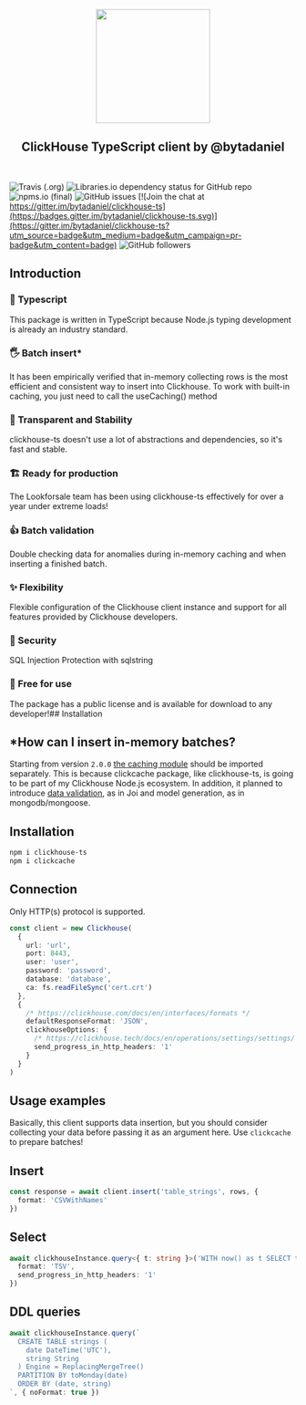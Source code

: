 
<p align="center">
<img src="https://cdn.worldvectorlogo.com/logos/clickhouse.svg" width="200px" align="center">
<h2 align="center">ClickHouse TypeScript client by @bytadaniel</h2>
</p>
<br/>

![Travis (.org)](https://img.shields.io/travis/bytadaniel/clickhouse-ts)
![Libraries.io dependency status for GitHub repo](https://img.shields.io/librariesio/github/bytadaniel/clickhouse-ts)
![npms.io (final)](https://img.shields.io/npms-io/final-score/clickhouse-ts)
![GitHub issues](https://img.shields.io/github/issues/bytadaniel/clickhouse-ts)
[![Join the chat at https://gitter.im/bytadaniel/clickhouse-ts](https://badges.gitter.im/bytadaniel/clickhouse-ts.svg)](https://gitter.im/bytadaniel/clickhouse-ts?utm_source=badge&utm_medium=badge&utm_campaign=pr-badge&utm_content=badge)
![GitHub followers](https://img.shields.io/github/followers/bytadaniel?style=social)

## Introduction
### 💙 Typescript
This package is written in TypeScript because Node.js typing development is already an industry standard.
### 🖐 Batch insert*
It has been empirically verified that in-memory collecting rows is the most efficient and consistent way to insert into Clickhouse. To work with built-in caching, you just need to call the useCaching() method
### 💪 Transparent and Stability
clickhouse-ts doesn't use a lot of abstractions and dependencies, so it's fast and stable.
### 🏗 Ready for production
The Lookforsale team has been using clickhouse-ts effectively for over a year under extreme loads!
### 👍 Batch validation
Double checking data for anomalies during in-memory caching and when inserting a finished batch.
### ✨ Flexibility
Flexible configuration of the Clickhouse client instance and support for all features provided by Clickhouse developers.
### 🔐 Security
SQL Injection Protection with sqlstring
### 🌈 Free for use
The package has a public license and is available for download to any developer!## Installation

## *How can I insert in-memory batches?
Starting from version `2.0.0` [the caching module](https://www.npmjs.com/package/clickcache) should be imported separately.
This is because clickcache package, like clickhouse-ts, is going to be part of my Clickhouse Node.js ecosystem.
In addition, it planned to introduce [data validation](https://www.npmjs.com/package/chvalid), as in Joi and model generation, as in mongodb/mongoose.

## Installation
```bash
npm i clickhouse-ts
npm i clickcache
```

## Connection
Only HTTP(s) protocol is supported.

```ts
const client = new Clickhouse(
  {
    url: 'url',
    port: 8443,
    user: 'user',
    password: 'password',
    database: 'database',
    ca: fs.readFileSync('cert.crt')
  },
  {
	/* https://clickhouse.com/docs/en/interfaces/formats */  
    defaultResponseFormat: 'JSON',
    clickhouseOptions: {
      /* https://clickhouse.tech/docs/en/operations/settings/settings/ */
      send_progress_in_http_headers: '1'
    }
  }
)
```

## Usage examples
Basically, this client supports data insertion, but you should consider collecting your data before passing it as an argument here. Use `clickcache` to prepare batches!
## Insert
```ts
const response = await client.insert('table_strings', rows, {
  format: 'CSVWithNames'
})
```

## Select
```ts
await clickhouseInstance.query<{ t: string }>('WITH now() as t SELECT t', {
  format: 'TSV',
  send_progress_in_http_headers: '1'
})
```

## DDL queries
```ts
await clickhouseInstance.query(`
  CREATE TABLE strings (
    date DateTime('UTC'),
    string String
  ) Engine = ReplacingMergeTree()
  PARTITION BY toMonday(date)
  ORDER BY (date, string)
`, { noFormat: true })
```
